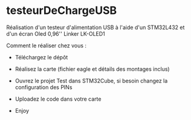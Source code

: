 # testeurDeChargeUSB
Réalisation d'un testeur d'alimentation USB à l'aide d'un STM32L432 et d'un écran Oled 0,96'' Linker LK-OLED1

Comment le réaliser chez vous :

- Téléchargez le dépôt

- Réalisez la carte (fichier eagle et détails des montages inclus)

- Ouvrez le projet Test dans STM32Cube, si besoin changez la configuration des PINs

- Uploadez le code dans votre carte

- Enjoy
